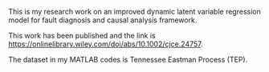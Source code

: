 This is my research work on an improved dynamic latent variable regression model for fault diagnosis and causal analysis framework.

This work has been published and the link is https://onlinelibrary.wiley.com/doi/abs/10.1002/cjce.24757.

The dataset in my MATLAB codes is Tennessee Eastman Process (TEP).
